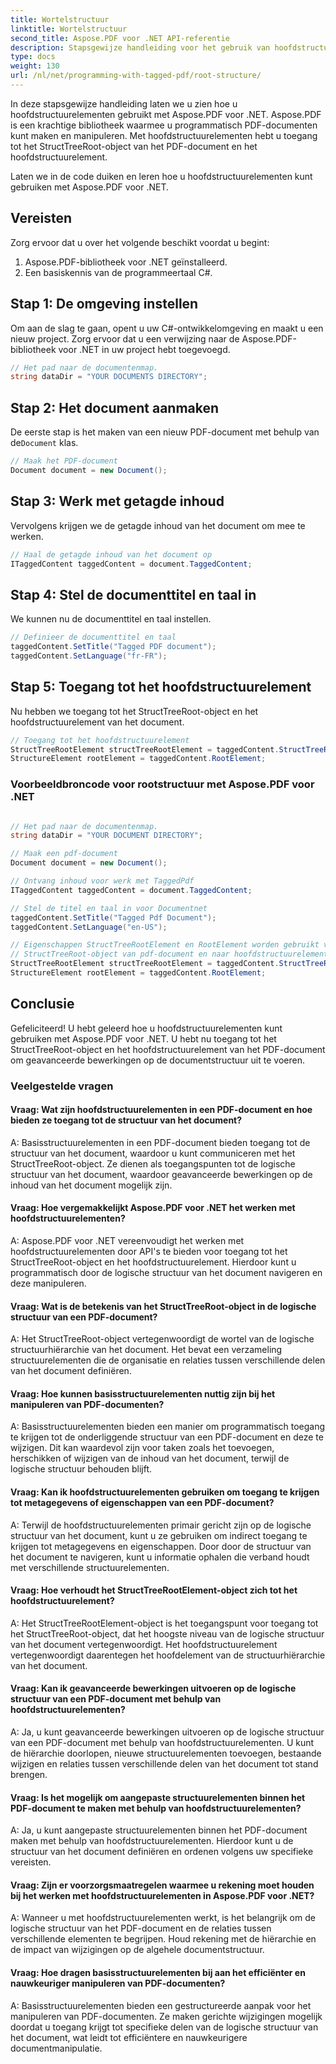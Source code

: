 ```yaml
---
title: Wortelstructuur
linktitle: Wortelstructuur
second_title: Aspose.PDF voor .NET API-referentie
description: Stapsgewijze handleiding voor het gebruik van hoofdstructuurelementen met Aspose.PDF voor .NET om toegang te krijgen tot de hoofdmap en het StructTreeRoot-object van het PDF-document.
type: docs
weight: 130
url: /nl/net/programming-with-tagged-pdf/root-structure/
---
```

In deze stapsgewijze handleiding laten we u zien hoe u hoofdstructuurelementen gebruikt met Aspose.PDF voor .NET. Aspose.PDF is een krachtige bibliotheek waarmee u programmatisch PDF-documenten kunt maken en manipuleren. Met hoofdstructuurelementen hebt u toegang tot het StructTreeRoot-object van het PDF-document en het hoofdstructuurelement.

Laten we in de code duiken en leren hoe u hoofdstructuurelementen kunt gebruiken met Aspose.PDF voor .NET.

## Vereisten

Zorg ervoor dat u over het volgende beschikt voordat u begint:

1. Aspose.PDF-bibliotheek voor .NET geïnstalleerd.
2. Een basiskennis van de programmeertaal C#.

## Stap 1: De omgeving instellen

Om aan de slag te gaan, opent u uw C#-ontwikkelomgeving en maakt u een nieuw project. Zorg ervoor dat u een verwijzing naar de Aspose.PDF-bibliotheek voor .NET in uw project hebt toegevoegd.

```csharp
// Het pad naar de documentenmap.
string dataDir = "YOUR DOCUMENTS DIRECTORY";
```

## Stap 2: Het document aanmaken

 De eerste stap is het maken van een nieuw PDF-document met behulp van de`Document` klas.

```csharp
// Maak het PDF-document
Document document = new Document();
```

## Stap 3: Werk met getagde inhoud

Vervolgens krijgen we de getagde inhoud van het document om mee te werken.

```csharp
// Haal de getagde inhoud van het document op
ITaggedContent taggedContent = document.TaggedContent;
```

## Stap 4: Stel de documenttitel en taal in

We kunnen nu de documenttitel en taal instellen.

```csharp
// Definieer de documenttitel en taal
taggedContent.SetTitle("Tagged PDF document");
taggedContent.SetLanguage("fr-FR");
```

## Stap 5: Toegang tot het hoofdstructuurelement

Nu hebben we toegang tot het StructTreeRoot-object en het hoofdstructuurelement van het document.

```csharp
// Toegang tot het hoofdstructuurelement
StructTreeRootElement structTreeRootElement = taggedContent.StructTreeRootElement;
StructureElement rootElement = taggedContent.RootElement;
```

### Voorbeeldbroncode voor rootstructuur met Aspose.PDF voor .NET 
```csharp

// Het pad naar de documentenmap.
string dataDir = "YOUR DOCUMENT DIRECTORY";

// Maak een pdf-document
Document document = new Document();

// Ontvang inhoud voor werk met TaggedPdf
ITaggedContent taggedContent = document.TaggedContent;

// Stel de titel en taal in voor Documentnet
taggedContent.SetTitle("Tagged Pdf Document");
taggedContent.SetLanguage("en-US");

// Eigenschappen StructTreeRootElement en RootElement worden gebruikt voor toegang tot
// StructTreeRoot-object van pdf-document en naar hoofdstructuurelement (documentstructuurelement).
StructTreeRootElement structTreeRootElement = taggedContent.StructTreeRootElement;
StructureElement rootElement = taggedContent.RootElement;

```

## Conclusie

Gefeliciteerd! U hebt geleerd hoe u hoofdstructuurelementen kunt gebruiken met Aspose.PDF voor .NET. U hebt nu toegang tot het StructTreeRoot-object en het hoofdstructuurelement van het PDF-document om geavanceerde bewerkingen op de documentstructuur uit te voeren.

### Veelgestelde vragen

#### Vraag: Wat zijn hoofdstructuurelementen in een PDF-document en hoe bieden ze toegang tot de structuur van het document?

A: Basisstructuurelementen in een PDF-document bieden toegang tot de structuur van het document, waardoor u kunt communiceren met het StructTreeRoot-object. Ze dienen als toegangspunten tot de logische structuur van het document, waardoor geavanceerde bewerkingen op de inhoud van het document mogelijk zijn.

#### Vraag: Hoe vergemakkelijkt Aspose.PDF voor .NET het werken met hoofdstructuurelementen?

A: Aspose.PDF voor .NET vereenvoudigt het werken met hoofdstructuurelementen door API's te bieden voor toegang tot het StructTreeRoot-object en het hoofdstructuurelement. Hierdoor kunt u programmatisch door de logische structuur van het document navigeren en deze manipuleren.

#### Vraag: Wat is de betekenis van het StructTreeRoot-object in de logische structuur van een PDF-document?

A: Het StructTreeRoot-object vertegenwoordigt de wortel van de logische structuurhiërarchie van het document. Het bevat een verzameling structuurelementen die de organisatie en relaties tussen verschillende delen van het document definiëren.

#### Vraag: Hoe kunnen basisstructuurelementen nuttig zijn bij het manipuleren van PDF-documenten?

A: Basisstructuurelementen bieden een manier om programmatisch toegang te krijgen tot de onderliggende structuur van een PDF-document en deze te wijzigen. Dit kan waardevol zijn voor taken zoals het toevoegen, herschikken of wijzigen van de inhoud van het document, terwijl de logische structuur behouden blijft.

#### Vraag: Kan ik hoofdstructuurelementen gebruiken om toegang te krijgen tot metagegevens of eigenschappen van een PDF-document?

A: Terwijl de hoofdstructuurelementen primair gericht zijn op de logische structuur van het document, kunt u ze gebruiken om indirect toegang te krijgen tot metagegevens en eigenschappen. Door door de structuur van het document te navigeren, kunt u informatie ophalen die verband houdt met verschillende structuurelementen.

#### Vraag: Hoe verhoudt het StructTreeRootElement-object zich tot het hoofdstructuurelement?

A: Het StructTreeRootElement-object is het toegangspunt voor toegang tot het StructTreeRoot-object, dat het hoogste niveau van de logische structuur van het document vertegenwoordigt. Het hoofdstructuurelement vertegenwoordigt daarentegen het hoofdelement van de structuurhiërarchie van het document.

#### Vraag: Kan ik geavanceerde bewerkingen uitvoeren op de logische structuur van een PDF-document met behulp van hoofdstructuurelementen?

A: Ja, u kunt geavanceerde bewerkingen uitvoeren op de logische structuur van een PDF-document met behulp van hoofdstructuurelementen. U kunt de hiërarchie doorlopen, nieuwe structuurelementen toevoegen, bestaande wijzigen en relaties tussen verschillende delen van het document tot stand brengen.

#### Vraag: Is het mogelijk om aangepaste structuurelementen binnen het PDF-document te maken met behulp van hoofdstructuurelementen?

A: Ja, u kunt aangepaste structuurelementen binnen het PDF-document maken met behulp van hoofdstructuurelementen. Hierdoor kunt u de structuur van het document definiëren en ordenen volgens uw specifieke vereisten.

#### Vraag: Zijn er voorzorgsmaatregelen waarmee u rekening moet houden bij het werken met hoofdstructuurelementen in Aspose.PDF voor .NET?

A: Wanneer u met hoofdstructuurelementen werkt, is het belangrijk om de logische structuur van het PDF-document en de relaties tussen verschillende elementen te begrijpen. Houd rekening met de hiërarchie en de impact van wijzigingen op de algehele documentstructuur.

#### Vraag: Hoe dragen basisstructuurelementen bij aan het efficiënter en nauwkeuriger manipuleren van PDF-documenten?

A: Basisstructuurelementen bieden een gestructureerde aanpak voor het manipuleren van PDF-documenten. Ze maken gerichte wijzigingen mogelijk doordat u toegang krijgt tot specifieke delen van de logische structuur van het document, wat leidt tot efficiëntere en nauwkeurigere documentmanipulatie.